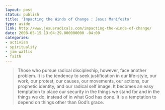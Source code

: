```yaml
---
layout: post
status: publish
title: 'Impacting the Winds of Change : Jesus Manifesto'
type: aside
link: http://www.jesusradicals.com/impacting-the-winds-of-change/
date: 2008-05-15 13:04:29.000000000 -04:00
categories:
- activism
- spirituality
- jim wallis
- faith
---
```

<blockquote><p>Those who pursue radical discipleship, however, face another problem. It is the tendency to seek justification in our life-style, our work, our protest, our causes, our movements, our actions, our prophetic identity, and our radical self image. It becomes an easy temptation to place our security in the things we stand for and in the things we do, instead of in what God has done. It is a temptation to depend on things other than God&rsquo;s grace.</p></blockquote>
